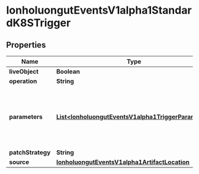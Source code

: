 

# IonholuongutEventsV1alpha1StandardK8STrigger


## Properties

Name | Type | Description | Notes
------------ | ------------- | ------------- | -------------
**liveObject** | **Boolean** |  |  [optional]
**operation** | **String** |  |  [optional]
**parameters** | [**List&lt;IonholuongutEventsV1alpha1TriggerParameter&gt;**](IonholuongutEventsV1alpha1TriggerParameter.md) | Parameters is the list of parameters that is applied to resolved K8s trigger object. |  [optional]
**patchStrategy** | **String** |  |  [optional]
**source** | [**IonholuongutEventsV1alpha1ArtifactLocation**](IonholuongutEventsV1alpha1ArtifactLocation.md) |  |  [optional]



